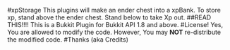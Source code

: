 #xpStorage
This plugins will make an ender chest into a xpBank. To store xp, stand above the ender chest. Stand below to take Xp out.
##READ THIS!!!!
This is a Bukkit Plugin for Bukkit API 1.8 and above.
#License!
Yes, You are allowed to modify the code. However, You may **NOT** re-distribute the modified code.
#Thanks (aka Credits)
